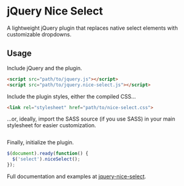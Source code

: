 # jQuery Nice Select

A lightweight jQuery plugin that replaces native select elements with customizable dropdowns.

## Usage

Include jQuery and the plugin.

```html
<script src="path/to/jquery.js"></script>
<script src="path/to/jquery.nice-select.js"></script>
```

Include the plugin styles, either the compiled CSS...

```html
<link rel="stylesheet" href="path/to/nice-select.css">
```

...or, ideally, import the SASS source (if you use SASS) in your main stylesheet for easier customization.

```./less/nice-select.less
```

Finally, initialize the plugin.

```javascript
$(document).ready(function() {
  $('select').niceSelect();
});
```

Full documentation and examples at [jquery-nice-select](https://zbp.toyean.com/jquery-nice-select/).